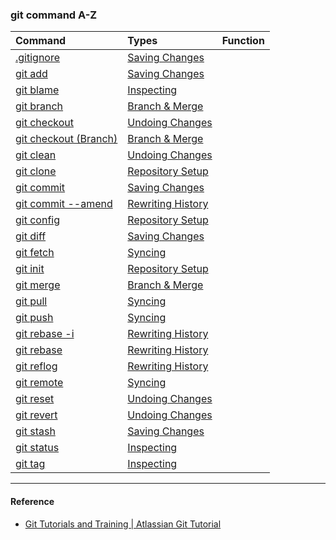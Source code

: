 ### git command A-Z

| Command | Types | Function |
| :--- | :--- | :--- |
| [.gitignore](command/gitignore.md) |[Saving Changes](SavingChanges.md)||
| [git add](command/gitadd.md)|[Saving Changes](SavingChanges.md)||
| [git blame](command/gitblame.md) |[Inspecting](Inspecting.md)||
| [git branch](command/gitbranch.md)|[Branch & Merge](gitsyncing.md)||
| [git checkout](command/gitcheckout.md)|[Undoing Changes](undoingchanges.md)||
| [git checkout (Branch)](command/gitcheckoutBranch.md)|[Branch & Merge](gitsyncing.md)||
| [git clean](command/gitclean.md)|[Undoing Changes](undoingchanges.md)||
| [git clone](command/gitinit.md)|[Repository Setup](RepositorySetup.md) ||
| [git commit](command/gitcommit.md)|[Saving Changes](SavingChanges.md)||
| [git commit --amend](command/gitcommit_amend.md)|[Rewriting History](RewritingHistory.md)||
| [git config](command/gitconfig.md) |[Repository Setup](RepositorySetup.md) ||
| [git diff](command/gitdiff.md)|[Saving Changes](SavingChanges.md)||
| [git fetch](command/gitfetch.md)|[Syncing](gitsyncing.md)||
| [git init](command/gitinit.md)|[Repository Setup](RepositorySetup.md) ||
| [git merge](command/gitmerge.md)|[Branch & Merge](gitsyncing.md)||
| [git pull](command/gitpull.md)|[Syncing](gitsyncing.md)||
| [git push](command/gitpush.md)|[Syncing](gitsyncing.md)||
| [git rebase -i](command/gitrebase_i.md)|[Rewriting History](RewritingHistory.md)||
| [git rebase](command/gitrebase.md)|[Rewriting History](RewritingHistory.md)||
| [git reflog](command/gitreflog.md)|[Rewriting History](RewritingHistory.md)||
| [git remote](command/gitremote.md)|[Syncing](gitsyncing.md)||
| [git reset](command/gitreset.md)|[Undoing Changes](undoingchanges.md)||
| [git revert](command/gitrevert.md)|[Undoing Changes](undoingchanges.md)||
| [git stash](command/gitstash.md)|[Saving Changes](SavingChanges.md)||
| [git status](command/gitstatus.md)|[Inspecting](Inspecting.md)||
| [git tag](command/gittag.md)|[Inspecting](Inspecting.md)||


---

#### Reference
* [Git Tutorials and Training | Atlassian Git Tutorial](https://www.atlassian.com/git/tutorials)




